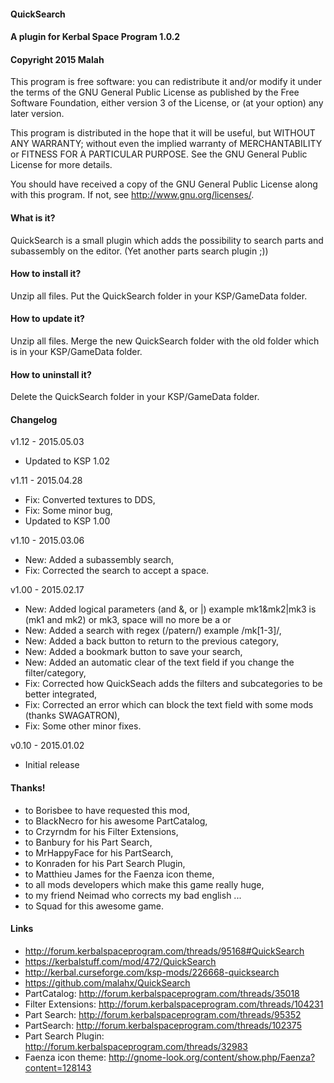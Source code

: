 ﻿#### QuickSearch
#### A plugin for Kerbal Space Program 1.0.2
#### Copyright 2015 Malah

This program is free software: you can redistribute it and/or modify
it under the terms of the GNU General Public License as published by
the Free Software Foundation, either version 3 of the License, or
(at your option) any later version.

This program is distributed in the hope that it will be useful,
but WITHOUT ANY WARRANTY; without even the implied warranty of
MERCHANTABILITY or FITNESS FOR A PARTICULAR PURPOSE.  See the
GNU General Public License for more details.

You should have received a copy of the GNU General Public License
along with this program.  If not, see <http://www.gnu.org/licenses/>. 


#### What is it?

QuickSearch is a small plugin which adds the possibility to search parts and subassembly on the editor.
(Yet another parts search plugin ;))

#### How to install it?

Unzip all files. Put the QuickSearch folder in your KSP/GameData folder.

#### How to update it?

Unzip all files. Merge the new QuickSearch folder with the old folder which is in your KSP/GameData folder.

#### How to uninstall it?

Delete the QuickSearch folder in your KSP/GameData folder.

#### Changelog

v1.12 - 2015.05.03
* Updated to KSP 1.02

v1.11 - 2015.04.28
* Fix: Converted textures to DDS,
* Fix: Some minor bug,
* Updated to KSP 1.00

v1.10 - 2015.03.06
* New: Added a subassembly search,
* Fix: Corrected the search to accept a space.

v1.00 - 2015.02.17
* New: Added logical parameters (and &, or |) example mk1&mk2|mk3 is (mk1 and mk2) or mk3, space will no more be a or
* New: Added a search with regex (/patern/) example /mk[1-3]/,
* New: Added a back button to return to the previous category,
* New: Added a bookmark button to save your search,
* New: Added an automatic clear of the text field if you change the filter/category,
* Fix: Corrected how QuickSeach adds the filters and subcategories to be better integrated, 
* Fix: Corrected an error which can block the text field with some mods (thanks SWAGATRON),
* Fix: Some other minor fixes.

v0.10 - 2015.01.02
* Initial release

#### Thanks!

* to Borisbee to have requested this mod,
* to BlackNecro for his awesome PartCatalog,
* to Crzyrndm for his Filter Extensions,
* to Banbury for his Part Search,
* to MrHappyFace for his PartSearch,
* to Konraden for his Part Search Plugin,
* to Matthieu James for the Faenza icon theme,
* to all mods developers which make this game really huge,
* to my friend Neimad who corrects my bad english ...
* to Squad for this awesome game.

#### Links

* http://forum.kerbalspaceprogram.com/threads/95168#QuickSearch
* https://kerbalstuff.com/mod/472/QuickSearch
* http://kerbal.curseforge.com/ksp-mods/226668-quicksearch
* https://github.com/malahx/QuickSearch
* PartCatalog: http://forum.kerbalspaceprogram.com/threads/35018
* Filter Extensions: http://forum.kerbalspaceprogram.com/threads/104231
* Part Search: http://forum.kerbalspaceprogram.com/threads/95352
* PartSearch: http://forum.kerbalspaceprogram.com/threads/102375
* Part Search Plugin: http://forum.kerbalspaceprogram.com/threads/32983
* Faenza icon theme: http://gnome-look.org/content/show.php/Faenza?content=128143